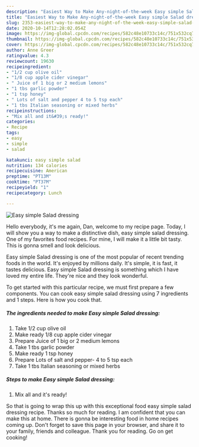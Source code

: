 ```yaml
---
description: "Easiest Way to Make Any-night-of-the-week Easy simple Salad dressing"
title: "Easiest Way to Make Any-night-of-the-week Easy simple Salad dressing"
slug: 2353-easiest-way-to-make-any-night-of-the-week-easy-simple-salad-dressing
date: 2020-10-14T12:28:02.054Z
image: https://img-global.cpcdn.com/recipes/582c48e10733c14c/751x532cq70/easy-simple-salad-dressing-recipe-main-photo.jpg
thumbnail: https://img-global.cpcdn.com/recipes/582c48e10733c14c/751x532cq70/easy-simple-salad-dressing-recipe-main-photo.jpg
cover: https://img-global.cpcdn.com/recipes/582c48e10733c14c/751x532cq70/easy-simple-salad-dressing-recipe-main-photo.jpg
author: Anne Greer
ratingvalue: 4.3
reviewcount: 19630
recipeingredient:
- "1/2 cup olive oil"
- "1/8 cup apple cider vinegar"
- " Juice of 1 big or 2 medium lemons"
- "1 tbs garlic powder"
- "1 tsp honey"
- " Lots of salt and pepper 4 to 5 tsp each"
- "1 tbs Italian seasoning or mixed herbs"
recipeinstructions:
- "Mix all and it&#39;s ready!"
categories:
- Recipe
tags:
- easy
- simple
- salad

katakunci: easy simple salad 
nutrition: 134 calories
recipecuisine: American
preptime: "PT13M"
cooktime: "PT37M"
recipeyield: "1"
recipecategory: Lunch

---
```



![Easy simple Salad dressing](https://img-global.cpcdn.com/recipes/582c48e10733c14c/751x532cq70/easy-simple-salad-dressing-recipe-main-photo.jpg)

Hello everybody, it's me again, Dan, welcome to my recipe page. Today, I will show you a way to make a distinctive dish, easy simple salad dressing. One of my favorites food recipes. For mine, I will make it a little bit tasty. This is gonna smell and look delicious.

Easy simple Salad dressing is one of the most popular of recent trending foods in the world. It's enjoyed by millions daily. It's simple, it is fast, it tastes delicious. Easy simple Salad dressing is something which I have loved my entire life. They're nice and they look wonderful.




To get started with this particular recipe, we must first prepare a few components. You can cook easy simple salad dressing using 7 ingredients and 1 steps. Here is how you cook that.

<!--inarticleads1-->

##### The ingredients needed to make Easy simple Salad dressing:

1. Take 1/2 cup olive oil
1. Make ready 1/8 cup apple cider vinegar
1. Prepare  Juice of 1 big or 2 medium lemons
1. Take 1 tbs garlic powder
1. Make ready 1 tsp honey
1. Prepare  Lots of salt and pepper- 4 to 5 tsp each
1. Take 1 tbs Italian seasoning or mixed herbs




<!--inarticleads2-->

##### Steps to make Easy simple Salad dressing:

1. Mix all and it&#39;s ready!




So that is going to wrap this up with this exceptional food easy simple salad dressing recipe. Thanks so much for reading. I am confident that you can make this at home. There is gonna be interesting food in home recipes coming up. Don't forget to save this page in your browser, and share it to your family, friends and colleague. Thank you for reading. Go on get cooking!
